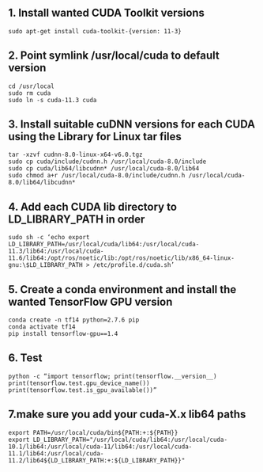 ## 1. Install wanted CUDA Toolkit versions
    sudo apt-get install cuda-toolkit-{version: 11-3}
    
## 2. Point symlink /usr/local/cuda to default version
    cd /usr/local
    sudo rm cuda
    sudo ln -s cuda-11.3 cuda
    
## 3. Install suitable cuDNN versions for each CUDA using the Library for Linux tar files
    tar -xzvf cudnn-8.0-linux-x64-v6.0.tgz
    sudo cp cuda/include/cudnn.h /usr/local/cuda-8.0/include
    sudo cp cuda/lib64/libcudnn* /usr/local/cuda-8.0/lib64
    sudo chmod a+r /usr/local/cuda-8.0/include/cudnn.h /usr/local/cuda-8.0/lib64/libcudnn*
    
## 4. Add each CUDA lib directory to LD_LIBRARY_PATH in order
    sudo sh -c ‘echo export LD_LIBRARY_PATH=/usr/local/cuda/lib64:/usr/local/cuda-11.3/lib64:/usr/local/cuda-11.6/lib64:/opt/ros/noetic/lib:/opt/ros/noetic/lib/x86_64-linux-gnu:\$LD_LIBRARY_PATH > /etc/profile.d/cuda.sh’
    
## 5. Create a conda environment and install the wanted TensorFlow GPU version
    conda create -n tf14 python=2.7.6 pip
    conda activate tf14
    pip install tensorflow-gpu==1.4

## 6. Test
    python -c “import tensorflow; print(tensorflow.__version__)
    print(tensorflow.test.gpu_device_name())
    print(tensorflow.test.is_gpu_available())”
    
## 7.make sure you add your cuda-X.x lib64 paths    
    export PATH=/usr/local/cuda/bin${PATH:+:${PATH}}
    export LD_LIBRARY_PATH="/usr/local/cuda/lib64:/usr/local/cuda-10.1/lib64:/usr/local/cuda-11/lib64:/usr/local/cuda-11.1/lib64:/usr/local/cuda-11.2/lib64${LD_LIBRARY_PATH:+:${LD_LIBRARY_PATH}}"

